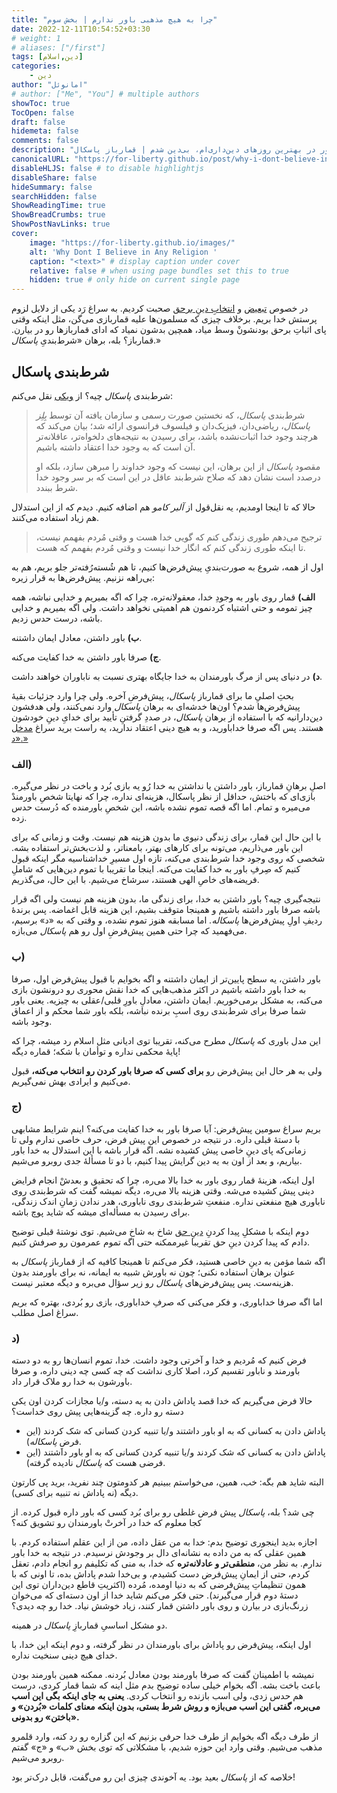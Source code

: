 ```yaml
---
title: "چرا به هیچ مذهبی باور ندارم | بخش سوم"
date: 2022-12-11T10:54:52+03:30
# weight: 1
# aliases: ["/first"]
tags: [دین,اسلام]
categories:
    - دین
author: "امانوئل"
# author: ["Me", "You"] # multiple authors
showToc: true
TocOpen: false
draft: false
hidemeta: false
comments: false
description: "چطور در بهترین روزهای دین‌داری‌ام، بی‌دین شدم | قمارباز پاسکال."
canonicalURL: "https://for-liberty.github.io/post/why-i-dont-believe-in-any-religion-3"
disableHLJS: false # to disable highlightjs
disableShare: false
hideSummary: false
searchHidden: false
ShowReadingTime: true
ShowBreadCrumbs: true
ShowPostNavLinks: true
cover:
    image: "https://for-liberty.github.io/images/" 
    alt: 'Why Dont I Believe in Any Religion '
    caption: "<text>" # display caption under cover
    relative: false # when using page bundles set this to true
    hidden: true # only hide on current single page
---
```


در خصوص
[تبعیض](/post/why-i-dont-believe-in-any-religion-1)
 و 
[انتخابِ دینِ برحق](/post/why-i-dont-believe-in-any-religion-2) 
صحبت کردیم. به سراغ رَد یکی از دلایل لزوم پرستش خدا بریم. برخلاف چیزی که مسلمون‌ها علیه قماربازی می‌گن، مثل اینکه وقتی پای اثباتِ برحق بودنشونْ وسط میاد، همچین بدشون نمیاد که ادای قماربازها رو در بیارن. قمارباز؟ بله، برهان «شرط‌بندیِ *پاسکال*.»

## شرط‌بندی پاسکال
شرط‌بندی *پاسکال* چیه؟ از 
[ویکی](https://fa.wikipedia.org/wiki/%D8%B4%D8%B1%D8%B7%E2%80%8C%D8%A8%D9%86%D8%AF%DB%8C_%D9%BE%D8%A7%D8%B3%DA%A9%D8%A7%D9%84)
نقل می‌کنم:

> شرط‌بندی *پاسکال*، که نخستین صورت رسمی و سازمان یافته آن توسط *بِلِز پاسکال*، ریاضی‌دان، فیزیک‌دان و فیلسوف فرانسوی ارائه شد؛ بیان می‌کند که هرچند وجود خدا اثبات‌نشده باشد، برای رسیدن به نتیجه‌های دلخواه‌تر، عاقلانه‌تر آن است که به وجود خدا اعتقاد داشته باشیم.
> 
> مقصود *پاسکال* از این برهان، این نیست که وجود خداوند را مبرهن سازد، بلکه او درصدد است نشان دهد که صلاح شرط‌بند عاقل در این است که بر سر وجود خدا شرط ببندد.

حالا که تا اینجا اومدیم، یه نقل‌قول از *آلبر کامو* هم اضافه کنیم. دیدم که از این استدلال هم زیاد استفاده می‌کنند.

> ترجیح می‌دهم طوری زندگی کنم که گویی خدا هست و وقتی مُردم بفهمم نیست، تا اینکه طوری زندگی کنم که انگار خدا نیست و وقتی مُردم بفهمم که هست.

اول از همه، شروع به صورت‌بندیِ پیش‌فرض‌ها کنیم، تا هم شُسته‌رُفته‌تر جلو بریم، هم به بی‌راهه نزنیم. پیش‌فرض‌ها به قرار زیره: 

**الف)** قمار روی  باور به وجودِ خدا، معقولانه‌تره، چرا که اگه بمیریم و خدایی نباشه، همه چیز تمومه و حتی اشتباه کردنمون هم اهمیتی نخواهد داشت. ولی اگه بمیریم و خدایی باشه، درست حدس زدیم.

**ب)** باور داشتن، معادل ایمان داشتنه.

**ج)** صرفا باور داشتن به خدا کفایت می‌کنه.

**د)** در دنیای پس از مرگ باورمندان به خدا جایگاه بهتری نسبت به ناباوران خواهند داشت. 

بحثِ اصلیِ ما برای قمارباز *پاسکال*، پیش‌فرضِ آخره. ولی چرا وارد جزئیات بقیهٔ پیش‌فرض‌ها شدم؟ اون‌ها خدشه‌ای به برهان *پاسکال* وارد نمی‌کنند، ولی هدفشون دین‌دارانیه که با استفاده از برهان *پاسکال*، در صددِ گرفتنِ تأیید برای خدایِ دینِ خودشون هستند. پس اگه صرفا خداباورید، و به هیچ دینی اعتقاد ندارید، یه راست برید سراغ [مدخل «د.»](/post/why-i-dont-believe-in-any-religion-3/#د)


### الف)
اصلِ برهانِ قمارباز، باور داشتن یا نداشتن به خدا رُو یه بازی بُرد و باخت در نظر می‌گیره. بازی‌ای که باختش، حداقل از نظر پاسکال، هزینه‌ای نداره، چرا که نهایتا شخصِ باورمندْ می‌میره و تمام. اما اگه قصه تموم نشده باشه، این شخصِ باورمنده که دُرست حدس زده.

با این حال این قمار، برای زندگی دنیوی ما بدون هزینه هم نیست. وقت و زمانی که برای این باور می‌ذاریم، می‌تونه برای کارهای بهتر، بامعناتر، و لذت‌بخش‌تر استفاده بشه. شخصی که روی وجود خدا شرط‌بندی می‌کنه، تازه اول مسیرِ خداشناسیه مگر اینکه قبول کنیم که صِرفِ باور به خدا کفایت می‌کنه. اینجا ما تقریبا با تموم دین‌هایی که شاملِ فریضه‌های خاصِ الهی هستند، سرشاخ می‌شیم. با این حال، می‌گذریم.

نتیجه‌گیری چیه؟ باور داشتن به خدا، برای زندگی ما، بدون هزینه هم نیست ولی اگه قرار باشه صرفا باور داشته باشیم و همینجا متوقف بشیم، این هزینه قابل اغماضه. پس برندهٔ ردیفِ اولِ پیش‌فرض‌ها *پاسکاله.* اما مسابقه هنوز تموم نشده، و وقتی که به «د» برسیم، می‌فهمید که چرا حتی همین پیش‌فرضِ اول رو هم *پاسکال* می‌بازه.

### ب)
باور داشتن، یه سطح پایین‌تر از ایمان داشتنه و اگه بخوایم با قبول پیش‌فرض اول، صرفا به خدا باور داشته باشیم در اکثر مذهب‌هایی که خدا نقش محوری رو درونشون بازی می‌کنه، به مشکل برمی‌خوریم. ایمان داشتن، معادلِ باورِ قلبی/عقلی به چیزیه. یعنی باور شما صرفا برای شرط‌بندی روی اسبِ برنده نباشه، بلکه باور شما محکم و از اعماق وجود باشه. 

این مدل باوری که *پاسکال* مطرح می‌کنه، تقریبا توی ادیانی مثل اسلام رد میشه، چرا که پایهٔ محکمی نداره و توأمان با شکه؛ قماره دیگه!

ولی به هر حال این پیش‌فرض رو **برای کسی که صرفا باور کردن رو انتخاب می‌کنه،** قبول می‌کنیم و ایرادی بهش نمی‌گیریم.

### ج)
بریم سراغ سومین پیش‌فرض: آیا صرفا باور به خدا کفایت می‌کنه؟ اینم شرایط مشابهی با دستهٔ قبلی داره. در نتیجه در خصوص این پیش فرض، حرف خاصی ندارم ولی تا زمانی‌که پای دینِ خاصی پیش کشیده نشه. اگه قرار باشه با این استدلال به خدا باور بیاریم، و بعد از اون به یه دین گرایش پیدا کنیم، با دو تا مسألهٔ جدی روبرو می‌شیم.

اول اینکه، هزینهٔ قمار روی باور به خدا بالا می‌ره، چرا که تحقیق و بعدشْ انجام فرایض دینی پیش کشیده می‌شه. وقتی هزینه بالا می‌ره، دیگه نمیشه گفت که شرط‌بندی روی ناباوری هیچ منفعتی نداره. منفعتِ شرط‌بندی روی ناباوری، هدر ندادن زمانِ اندک زندگی، برای رسیدن به مسأله‌ای میشه که شاید پوچ باشه.

دوم اینکه با مشکلِ پیدا کردنِ [دینِ حق](/post/why-i-dont-believe-in-any-religion-2)  شاخ به شاخ می‌شیم. توی نوشتهٔ قبلی توضیح دادم که پیدا کردن دینِ حق تقریبا غیرممکنه حتی اگه تموم عمرمون رو صرفش کنیم.

اگه شما مؤمن به دینِ خاصی هستید، فکر می‌کنم تا همینجا کافیه که از قمارباز *پاسکال* به عنوان برهان استفاده نکنی؛ چون نه باورش شبیه به ایمانه، نه برای باورمند بدون هزینه‌ست. پس پیش‌فرض‌های *پاسکال* رو زیر سؤال می‌بره و دیگه معتبر نیست.

اما اگه صرفا خداباوری، و فکر می‌کنی که صرفِ خداباوری، بازی رو بُردی، بهتره که بریم سراغ اصل مطلب.


### د)
فرض کنیم که مُردیم و خدا و آخرتی وجود داشت. خدا، تموم انسان‌ها رو به دو دسته باورمند و ناباور تقسیم کرد، اصلا کاری نداشت که چه کسی چه دینی داره، و صرفا باورشون به خدا رو ملاک قرار داد.

حالا فرض می‌گیریم که خدا قصد پاداش دادن به یه دسته، و/یا مجازات کردن اون یکی دسته رو داره. چه گزینه‌هایی پیش روی خداست؟

- پاداش دادن به کسانی که به او باور داشتند و/یا تنبیه کردن کسانی که شک کردند (این فرضِ *پاسکاله*).
- پاداش دادن به کسانی که شک کردند و/یا تنبیه کردن کسانی که به او باور داشتند (این فرضی هست که *پاسکال* نادیده گرفته).

البته شاید هم بگه: خب، همین، می‌خواستم ببینیم هر کدومتون چند نفرید، برید پی کارتون دیگه (نه پاداش نه تنبیه برای کسی).

چی شد؟ بله، *پاسکال* پیش فرض غلطی رو برای بُرد کسی که باور داره قبول کرده. از کجا معلوم که خدا در آخرتْ باورمندان رو تشویق کنه؟ 

اجازه بدید اینجوری توضیح بدم: خدا به من عقل داده، من از این عقلم استفاده کردم. با همین عقلی که به من داده به نشانه‌ای دال بر وجودش نرسیدم. در نتیجه به خدا باور ندارم. به نظر من، **منطقی‌تر و عادلانه‌تره** که خدا، به منی که تکلیفم رو انجام دادم، تعقل کردم، حتی از ایمانِ پیش‌فرض دست کشیدم، و بی‌خدا شدم پاداش بده، تا اونی که با همون تنظیماتِ پیش‌فرضی که به دنیا اومده، مُرده (اکثریتِ قاطع دین‌داران توی این دستهٔ دوم قرار می‌گیرند). حتی فکر می‌کنم شاید خدا از اون دسته‌ای که می‌خوان زرنگ‌بازی در بیارن و روی باور داشتن قمار کنند، زیاد خوشش نیاد. خدا رو چه دیدی؟

دو مشکل اساسیِ قماربازِ *پاسکال* در همینه.

اول اینکه، پیش‌فرض رو پاداش برای باورمندان در نظر گرفته، و دوم اینکه این خدا، با خدای هیچ دینی سنخیت نداره.

نمیشه با اطمینان گفت که صرفا باورمند بودن معادل بُردنه. ممکنه همین باورمند بودن باعث باخت بشه. اگه بخوام خیلی ساده توضیح بدم مثل اینه که شما قمار کردی، درست هم حدس زدی، ولی اسب بازنده رو انتخاب کردی. **یعنی به جای اینکه بگی این اسب می‌بره، گفتی این اسب می‌بازه و روش شرط بستی، بدون اینکه معنای کلمات «بُردن» و «باختن» رو بدونی.**

از طرف دیگه اگه بخوایم از طرف خدا حرفی بزنیم که این گزاره رو رد کنه، وارد قلمرو مذهب می‌شیم. وقتی وارد این حوزه شدیم، با مشکلاتی که توی بخش «ب» و «ج» گفتم روبرو می‌شیم.

خلاصه که از *پاسکال* بعید بود. یه آخوندی چیزی این رو می‌گفت، قابل درک‌تر بود!



